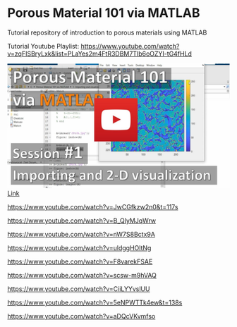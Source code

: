 # Porous Material 101 via MATLAB
Tutorial repository of introduction to porous materials using MATLAB

Tutorial Youtube Playlist: https://www.youtube.com/watch?v=zqFISBryLxk&list=PLaYes2m4FtR3DBM7TIb6oOZYI-tG4fHLd

![](https://github.com/ArashRabbani/Porous_Material_101/blob/main/img/1.jpg)
[Link](https://www.youtube.com/watch?v=zqFISBryLxk&t=231s)


https://www.youtube.com/watch?v=JwCGfkzw2n0&t=117s

https://www.youtube.com/watch?v=B_QlyMJqWrw

https://www.youtube.com/watch?v=nW7S8Bctx9A

https://www.youtube.com/watch?v=uldggHOltNg

https://www.youtube.com/watch?v=F8varekFSAE

https://www.youtube.com/watch?v=scsw-m9hVAQ


https://www.youtube.com/watch?v=CiiLYYvslUU

https://www.youtube.com/watch?v=5eNPWTTk4ew&t=138s


https://www.youtube.com/watch?v=aDQcVKvmfso
